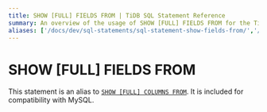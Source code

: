 ```yaml
---
title: SHOW [FULL] FIELDS FROM | TiDB SQL Statement Reference
summary: An overview of the usage of SHOW [FULL] FIELDS FROM for the TiDB database.
aliases: ['/docs/dev/sql-statements/sql-statement-show-fields-from/','/docs/dev/reference/sql/statements/show-fields-from/']
---
```


# SHOW [FULL] FIELDS FROM

This statement is an alias to [`SHOW [FULL] COLUMNS FROM`](/common/sql-statements/sql-statement-show-columns-from.md). It is included for compatibility with MySQL.
